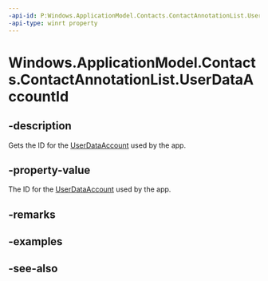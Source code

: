 ----api-id: P:Windows.ApplicationModel.Contacts.ContactAnnotationList.UserDataAccountId
-api-type: winrt property
---<!-- Property syntaxpublic string UserDataAccountId { get; }--># Windows.ApplicationModel.Contacts.ContactAnnotationList.UserDataAccountId## -descriptionGets the ID for the [UserDataAccount](../windows.applicationmodel.userdataaccounts/userdataaccount.md) used by the app.## -property-valueThe ID for the [UserDataAccount](../windows.applicationmodel.userdataaccounts/userdataaccount.md) used by the app.## -remarks## -examples## -see-also